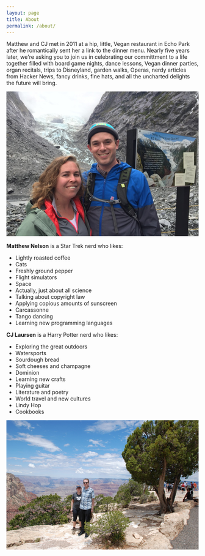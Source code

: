 ```yaml
---
layout: page
title: About
permalink: /about/
---
```


Matthew and CJ met in 2011 at a hip, little, Vegan restaurant in Echo Park after he romantically sent her a link to the dinner menu. Nearly five years later, we're asking you to join us in celebrating our committment to a life together filled with board game nights, dance lessons, Vegan dinner parties, organ recitals, trips to Disneyland, garden walks, Operas, nerdy articles from Hacker News, fancy drinks, fine hats, and all the uncharted delights the future will bring.

![Glacier](/images/img_1976.jpg)

**Matthew Nelson** is a Star Trek nerd who likes:

- Lightly roasted coffee
- Cats
- Freshly ground pepper
- Flight simulators
- Space
- Actually, just about all science
- Talking about copyright law
- Applying copious amounts of sunscreen
- Carcassonne
- Tango dancing
- Learning new programming languages

**CJ Laursen** is a Harry Potter nerd who likes:

- Exploring the great outdoors
- Watersports
- Sourdough bread
- Soft cheeses and champagne
- Dominion
- Learning new crafts
- Playing guitar
- Literature and poetry
- World travel and new cultures
- Lindy Hop
- Cookbooks

![Matthew and CJ](/images/dsc_0925.jpg)
